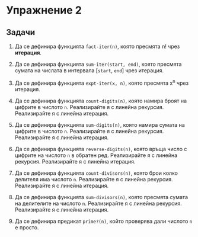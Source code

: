 Упражнение 2
============

Задачи
------

1. Да се дефинира функцията `fact-iter(n)`, която пресмята n! чрез **итерация**.

2. Да се дефинира функцията `sum-iter(start, end)`, която пресмята сумата на числата в интервала [`start`, `end`] чрез итерация.

3. Да се дефинира функцията `expt-iter(x, n)`, която пресмята x<sup>n</sup> чрез итерация.

4. Да се дефинира функцията `count-digits(n)`, която намира броят на цифрите в числото `n`. Реализирайте я с линейна рекурсия. Реализирайте я с линейна итерация.

5. Да се дефинира функцията `sum-digits(n)`, която намира сумата на цифрите в числото `n`. Реализирайте я с линейна рекурсия. Реализирайте я с линейна итерация.

6. Да се дефинира функцията `reverse-digits(n)`, която връща число с цифрите на числото `n` в обратен ред. Реализирайте я с линейна рекурсия. Реализирайте я с линейна итерация.

7. Да се дефинира функцията `count-divisors(n)`, която брои колко делителя има числото `n`. Реализирайте я с линейна рекурсия. Реализирайте я с линейна итерация.

8. Да се дефинира функцията `sum-divisors(n)`, която пресмята сумата на делителите на числото `n`. Реализирайте я с линейна рекурсия. Реализирайте я с линейна итерация.

9. Да се дефинира предикат `prime?(n)`, който проверява дали числото `n` е просто.
